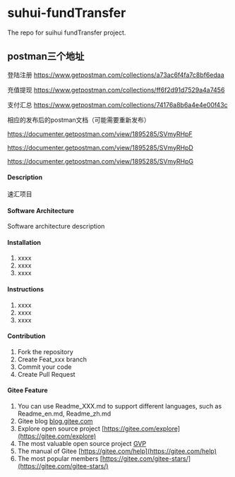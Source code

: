 
# suhui-fundTransfer   

The repo for suihui fundTransfer project.    



## postman三个地址    
登陆注册
https://www.getpostman.com/collections/a73ac6f4fa7c8bf6edaa 

充值提现
https://www.getpostman.com/collections/ff6f2d91d7529a4a7456  

支付汇总
https://www.getpostman.com/collections/74176a8b6a4e4e00f43c


相应的发布后的postman文档（可能需要重新发布）


https://documenter.getpostman.com/view/1895285/SVmyRHpF

https://documenter.getpostman.com/view/1895285/SVmyRHpD

https://documenter.getpostman.com/view/1895285/SVmyRHpG




#### Description    
速汇项目



#### Software Architecture
Software architecture description

#### Installation

1. xxxx
2. xxxx
3. xxxx

#### Instructions

1. xxxx
2. xxxx
3. xxxx

#### Contribution

1. Fork the repository
2. Create Feat_xxx branch
3. Commit your code
4. Create Pull Request


#### Gitee Feature

1. You can use Readme\_XXX.md to support different languages, such as Readme\_en.md, Readme\_zh.md
2. Gitee blog [blog.gitee.com](https://blog.gitee.com)
3. Explore open source project [https://gitee.com/explore](https://gitee.com/explore)
4. The most valuable open source project [GVP](https://gitee.com/gvp)
5. The manual of Gitee [https://gitee.com/help](https://gitee.com/help)
6. The most popular members  [https://gitee.com/gitee-stars/](https://gitee.com/gitee-stars/)
